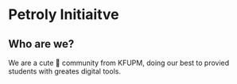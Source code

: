 # Petroly Initiaitve

## Who are we?

We are a cute 🥹 community from KFUPM, doing our best to provied students with greates digital tools.
